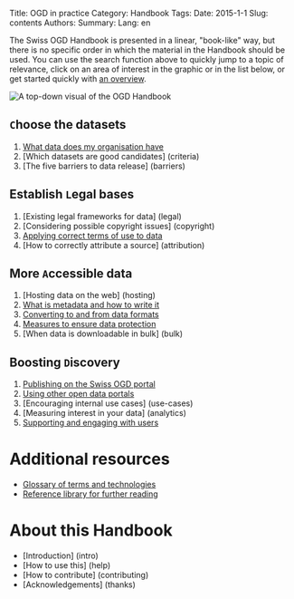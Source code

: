Title: OGD in practice
Category: Handbook
Tags:
Date: 2015-1-1
Slug: contents
Authors:
Summary: 
Lang: en

The Swiss OGD Handbook is presented in a linear, "book-like" way, but there is no specific order in which the material in the Handbook should be used. You can use the search function above to quickly jump to a topic of relevance, click on an area of interest in the graphic or in the list below, or get started quickly with [an overview](intro).

![A top-down visual of the OGD Handbook](/images/splash-2015-11-04.png)

## ``C``hoose the datasets

1. [What data does my organisation have](inventory)
2. [Which datasets are good candidates] (criteria)
3. [The five barriers to data release] (barriers)

## Establish ``L``egal bases

1. [Existing legal frameworks for data] (legal)
2. [Considering possible copyright issues] (copyright)
3. [Applying correct terms of use to data](terms)
4. [How to correctly attribute a source] (attribution)

## More ``A``ccessible data

1. [Hosting data on the web] (hosting)
2. [What is metadata and how to write it](metadata)
3. [Converting to and from data formats](formats)
4. [Measures to ensure data protection](privacy)
5. [When data is downloadable in bulk] (bulk)

## Boosting ``D``iscovery

1. [Publishing on the Swiss OGD portal](ch-ogd)
2. [Using other open data portals](ogd-portals)
3. [Encouraging internal use cases] (use-cases)
5. [Measuring interest in your data] (analytics)
6. [Supporting and engaging with users](support)

# Additional resources

- [Glossary of terms and technologies](glossary)
- [Reference library for further reading](library/references)

# About this Handbook

- [Introduction] (intro)
- [How to use this] (help)
- [How to contribute] (contributing)
- [Acknowledgements] (thanks)
